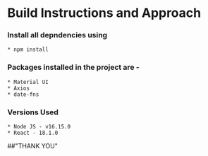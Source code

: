# Build Instructions and Approach
### Install all depndencies using
    * npm install

### Packages installed in the project are -
    * Material UI
    * Axios
    * date-fns

### Versions Used
    * Node JS - v16.15.0
    * React - 18.1.0

##"THANK YOU"
